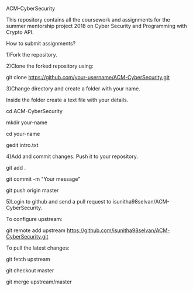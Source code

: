ACM-CyberSecurity

This repository contains all the coursework and assignments for the summer mentorship project 2018 on Cyber Security and Programming with Crypto API.

How to submit assignments?

1)Fork the repository.

2)Clone the forked repository using:

git clone https://github.com/your-username/ACM-CyberSecurity.git

3)Change directory and create a folder with your name.

Inside the folder create a text file with your details.

cd ACM-CyberSecurity

mkdir your-name

cd your-name

gedit intro.txt

4)Add and commit changes. Push it to your repository.

git add .

git commit -m "Your message"

git push origin master

5)Login to github and send a pull request to isunitha98selvan/ACM-CyberSecurity.

To configure upstream:

git remote add upstream https://github.com/isunitha98selvan/ACM-CyberSecurity.git

To pull the latest changes:

git fetch upstream

git checkout master

git merge upstream/master
